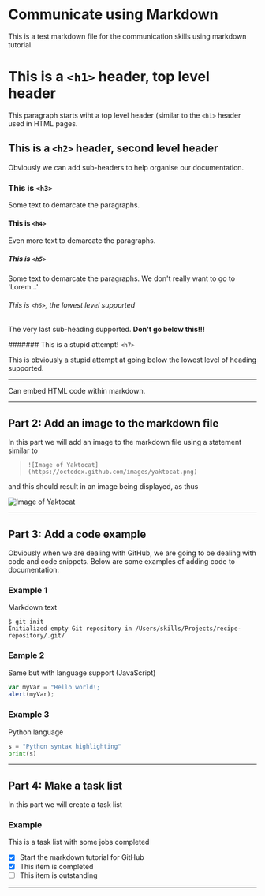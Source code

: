 # Communicate using Markdown
This is a test markdown file for the communication skills using markdown tutorial.

# This is a `<h1>` header, top level header
This paragraph starts wiht a top level header (similar to the `<h1>` header used in HTML pages.

## This is a `<h2>` header, second level header
Obviously we can add sub-headers to help organise our documentation.

### This is `<h3>`
Some text to demarcate the paragraphs.

#### This is `<h4>`
Even more text to demarcate the paragraphs.

##### This is `<h5>`
Some text to demarcate the paragraphs. We don't really want to go to 'Lorem ..'

###### This is `<h6>`, the lowest level supported
The very last sub-heading supported. **Don't go below this!!!**

####### This is a stupid attempt! `<h7>`

This is obviously a stupid attempt at going below the lowest level of heading supported.
<hr>
Can embed HTML code within markdown.
<hr>

## Part 2: Add an image to the markdown file
In this part we will add an image to the markdown file using a statement similar to

 >`![Image of Yaktocat](https://octodex.github.com/images/yaktocat.png)`
 
and this should result in an image being displayed, as thus

![Image of Yaktocat](https://github.com/user-attachments/assets/7ed10dff-5549-453e-8cb8-7f46a04e61fd)

<hr>

## Part 3: Add a code example
Obviously when we are dealing with GitHub, we are going to be dealing with code and code snippets. Below are some examples of
adding code to documentation:

### Example 1
Markdown text
```
$ git init
Initialized empty Git repository in /Users/skills/Projects/recipe-repository/.git/
```

### Eample 2
Same but with language support (JavaScript)
```javascript
var myVar = "Hello world!;
alert(myVar);
```

### Example 3
Python language
```python
s = "Python syntax highlighting"
print(s)
```

---
## Part 4: Make a task list
In this part we will create a task list

### Example
This is a task list with some jobs completed

 - [x] Start the markdown tutorial for GitHub
 - [x] This item is completed
 - [ ] This item is outstanding

***
